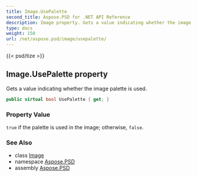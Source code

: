 ```yaml
---
title: Image.UsePalette
second_title: Aspose.PSD for .NET API Reference
description: Image property. Gets a value indicating whether the image palette is used
type: docs
weight: 150
url: /net/aspose.psd/image/usepalette/
---
```

{{< psd/tize >}}
## Image.UsePalette property

Gets a value indicating whether the image palette is used.

```csharp
public virtual bool UsePalette { get; }
```

### Property Value

`true` if the palette is used in the image; otherwise, `false`.

### See Also

* class [Image](../)
* namespace [Aspose.PSD](../../../aspose.psd/)
* assembly [Aspose.PSD](../../../)


